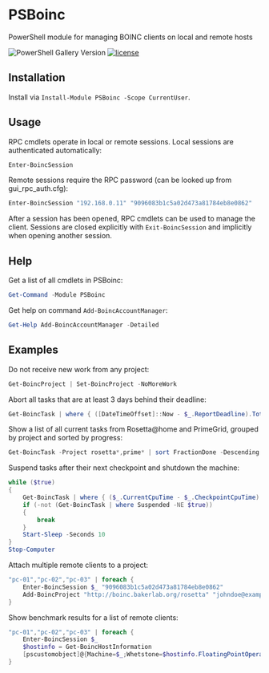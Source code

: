 # PSBoinc
PowerShell module for managing BOINC clients on local and remote hosts

![PowerShell Gallery Version](https://img.shields.io/powershellgallery/v/PSBoinc)
[![license](https://img.shields.io/github/license/chausner/PSBoinc.svg)](https://github.com/chausner/PSBoinc/blob/master/LICENSE)

Installation
------------
Install via ```Install-Module PSBoinc -Scope CurrentUser```.

Usage
-----
RPC cmdlets operate in local or remote sessions. Local sessions are authenticated automatically:
```powershell
Enter-BoincSession
```
Remote sessions require the RPC password (can be looked up from gui_rpc_auth.cfg):
```powershell
Enter-BoincSession "192.168.0.11" "9096083b1c5a02d473a81784eb8e0862"
```
After a session has been opened, RPC cmdlets can be used to manage the client. Sessions are closed explicitly with ```Exit-BoincSession``` and implicitly when opening another session.

Help
----
Get a list of all cmdlets in PSBoinc:
```powershell
Get-Command -Module PSBoinc
```
Get help on command ```Add-BoincAccountManager```:
```powershell
Get-Help Add-BoincAccountManager -Detailed
```

Examples
--------
Do not receive new work from any project:
```powershell
Get-BoincProject | Set-BoincProject -NoMoreWork
```
Abort all tasks that are at least 3 days behind their deadline:
```powershell
Get-BoincTask | where { ([DateTimeOffset]::Now - $_.ReportDeadline).TotalDays -ge 3 } | Stop-BoincTask
```
Show a list of all current tasks from Rosetta@home and PrimeGrid, grouped by project and sorted by progress:
```powershell
Get-BoincTask -Project rosetta*,prime* | sort FractionDone -Descending | fl -GroupBy ProjectUrl -Property WorkunitName,FractionDone
```
Suspend tasks after their next checkpoint and shutdown the machine:
```powershell
while ($true)
{
    Get-BoincTask | where { ($_.CurrentCpuTime - $_.CheckpointCpuTime).TotalSeconds -le 30 } | Suspend-BoincTask
    if (-not (Get-BoincTask | where Suspended -NE $true))
    {
        break
    }
    Start-Sleep -Seconds 10
}
Stop-Computer
```
Attach multiple remote clients to a project:
```powershell
"pc-01","pc-02","pc-03" | foreach { 
    Enter-BoincSession $_ "9096083b1c5a02d473a81784eb8e0862"
    Add-BoincProject "http://boinc.bakerlab.org/rosetta" "johndoe@example.com" "P@ssW0rD!"
}
```
Show benchmark results for a list of remote clients:
```powershell
"pc-01","pc-02","pc-03" | foreach { 
    Enter-BoincSession $_
    $hostinfo = Get-BoincHostInformation
    [pscustomobject]@{Machine=$_;Whetstone=$hostinfo.FloatingPointOperations;Drhystone=$hostinfo.IntegerOperations}
}
```
